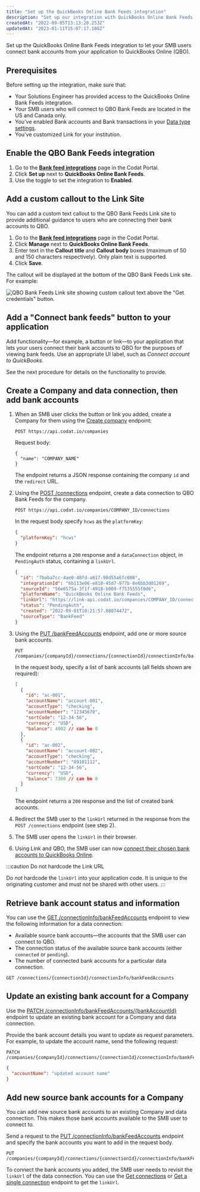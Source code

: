 ```yaml
---
title: "Set up the QuickBooks Online Bank Feeds integration"
description: "Set up our integration with QuickBooks Online Bank Feeds."
createdAt: "2022-09-05T13:13:20.253Z"
updatedAt: "2023-01-11T15:07:17.188Z"
---
```


Set up the QuickBooks Online Bank Feeds integration to let your SMB users connect bank accounts from your application to QuickBooks Online (QBO).

## Prerequisites

Before setting up the integration, make sure that:

- Your Solutions Engineer has provided access to the QuickBooks Online Bank Feeds integration.
- Your SMB users who will connect to QBO Bank Feeds are located in the US and Canada only.
- You've enabled Bank accounts and Bank transactions in your [Data type settings](https://docs.codat.io/docs/data-sync-settings).
- You've customized Link for your institution.

## Enable the QBO Bank Feeds integration

1. Go to the <a className="external" href="https://app.codat.io/settings/integrations/bankfeeds" target="_blank">**Bank feed integrations**</a> page in the Codat Portal.
2. Click **Set up** next to **QuickBooks Online Bank Feeds**.
3. Use the toggle to set the integration to **Enabled**.

## Add a custom callout to the Link Site

You can add a custom text callout to the QBO Bank Feeds Link site to provide additional guidance to users who are connecting their bank accounts to QBO.

1. Go to the <a className="external" href="https://app.codat.io/settings/integrations/bankfeeds" target="_blank">**Bank feed integrations**</a> page in the Codat Portal.
2. Click **Manage** next to **QuickBooks Online Bank Feeds**.
3. Enter text in the **Callout title** and **Callout body** boxes (maximum of 50 and 150 characters respectively). Only plain text is supported.
4. Click **Save**.

The callout will be displayed at the bottom of the QBO Bank Feeds Link site. For example:

![QBO Bank Feeds Link site showing custom callout text above the "Get credentials" button.](https://files.readme.io/b822e27-qbo-bank-feeds_link-site-callout-text.png)

## Add a "Connect bank feeds" button to your application

Add functionality—for example, a button or link—to your application that lets your users connect their bank accounts to QBO for the purposes of viewing bank feeds. Use an appropriate UI label, such as _Connect account to QuickBooks_.

See the next procedure for details on the functionality to provide.

## Create a Company and data connection, then add bank accounts

1. When an SMB user clicks the button or link you added, create a Company for them using the <a  class="external" href="https://api.codat.io/swagger/index.html#/Companies/post_companies" target="_blank">Create company</a> endpoint:

   ```http
   POST https://api.codat.io/companies
   ```

   Request body:

   ```http
   {
     "name": "COMPANY_NAME"
   }
   ```

   The endpoint returns a JSON response containing the company `id` and the `redirect` URL.

2. Using the <a className="external" href="https://api.codat.io/swagger/index.html#/Connection/post_companies__companyId__connections" target="_blank">POST /connections</a> endpoint, create a data connection to QBO Bank Feeds for the company.

   ```http
   POST https://api.codat.io/companies/COMPANY_ID/connections
   ```

   In the request body specify `hcws` as the `platformKey`:

   ```json
   {
     "platformKey": "hcws"
   }
   ```

   The endpoint returns a `200` response and a `dataConnection` object, in `PendingAuth` status, containing a `linkUrl`.

   ```json
   {
     "id": "7baba7cc-4ae0-48fd-a617-98d55a6fc008",
     "integrationId": "6b113e06-e818-45d7-977b-8e6bb3d01269",
     "sourceId": "56e6575a-3f1f-4918-b009-f7535555f0d6",
     "platformName": "QuickBooks Online Bank Feeds",
     "linkUrl": "https://link-api.codat.io/companies/COMPANY_ID/connections/CONNECTION_ID/start?otp=742271",
     "status": "PendingAuth",
     "created": "2022-09-01T10:21:57.0807447Z",
     "sourceType": "BankFeed"
   }
   ```

3. Using the <a className="external" href="https://api.codat.io/swagger/index.html#/Connection/put_companies__companyId__connections__connectionId__connectionInfo_bankFeedAccounts" target="_blank">PUT /bankFeedAccounts</a> endpoint, add one or more source bank accounts.

   ```http
   PUT /companies/{companyId}/connections/{connectionId}/connectionInfo/bankFeedAccounts
   ```

   In the request body, specify a list of bank accounts (all fields shown are required):

   ```json
   [
     {
       "id": "ac-001",
       "accountName": "account-001",
       "accountType": "checking",
       "accountNumber": "12345670",
       "sortCode": "12-34-56",
       "currency": "USD",
       "balance": 4002 // can be 0
     },
     {
       "id": "ac-002",
       "accountName": "account-002",
       "accountType": "checking",
       "accountNumber": "89101112",
       "sortCode": "12-34-56",
       "currency": "USD",
       "balance": 7300 // can be 0
     }
   ]
   ```

   The endpoint returns a `200` response and the list of created bank accounts.

4. Redirect the SMB user to the `linkUrl` returned in the response from the `POST /connections` endpoint (see step 2).

5. The SMB user opens the `linkUrl` in their browser.

6. Using Link and QBO, the SMB user can now [connect their chosen bank accounts to QuickBooks Online](https://docs.codat.io/docs/accounting-qbo-bank-feeds-smb-customer-steps).

:::caution Do not hardcode the Link URL

Do _not_ hardcode the `linkUrl` into your application code. It is unique to the originating customer and must not be shared with other users.
:::

## Retrieve bank account status and information

You can use the <a className="external" href="https://api.codat.io/swagger/index.html#/Connection/get_companies__companyId__connections__connectionId__connectionInfo_bankFeedAccounts" target="blank">GET /connectionInfo/bankFeedAccounts</a> endpoint to view the following information for a data connection:

- Available source bank accounts—the accounts that the SMB user can connect to QBO.
- The connection status of the available source bank accounts (either `connected` or `pending`).
- The number of connected bank accounts for a particular data connection.

```http
GET /connections/{connectionId}/connectionInfo/bankFeedAccounts
```

## Update an existing bank account for a Company

Use the <a className="external" href="https://api.codat.io/swagger/index.html#/Connection/patch_companies__companyId__connections__connectionId__connectionInfo_bankFeedAccounts__bankAccountId_" target="_blank">PATCH /connectionInfo/bankFeedAccounts/{bankAccountId}</a> endpoint to update an existing bank account for a Company and data connection.

Provide the bank account details you want to update as request parameters. For example, to update the account name, send the following request:

```http
PATCH /companies/{companyId}/connections/{connectionId}/connectionInfo/bankFeedAccounts/{bankAccountId}
```

```json
{
  "accountName": "updated account name"
}
```

## Add new source bank accounts for a Company

You can add new source bank accounts to an existing Company and data connection. This makes those bank accounts available to the SMB user to connect to.

Send a request to the <a className="external" href="https://api.codat.io/swagger/index.html#/Connection/put_companies__companyId__connections__connectionId__connectionInfo_bankFeedAccounts" target="_blank">PUT /connectionInfo/bankFeedAccounts</a> endpoint and specify the bank accounts you want to add in the request body.

```http
PUT /companies/{companyId}/connections/{connectionId}/connectionInfo/bankFeedAccounts
```

To connect the bank accounts you added, the SMB user needs to revisit the `linkUrl` of the data connection. You can use the <a  class="external" href="https://api.codat.io/swagger/index.html#/Connection/get_companies__companyId__connections" target="_blank">Get connections</a> or <a  class="external" href="https://api.codat.io/swagger/index.html#/Connection/get_companies__companyId__connections__connectionId_" target="_blank">Get a single connection</a> endpoint to get the `linkUrl`.
